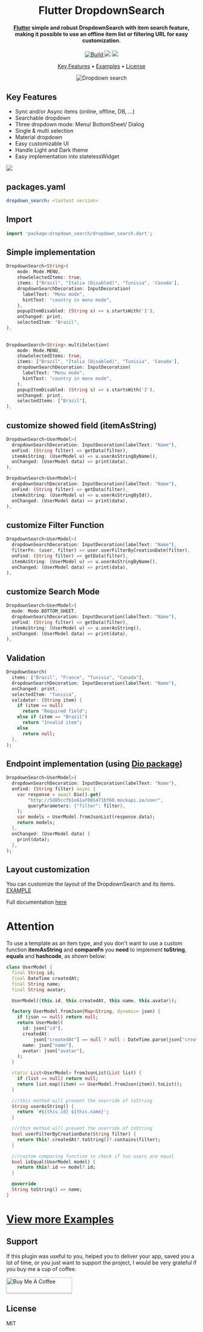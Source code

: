 <h1 align="center">
  Flutter DropdownSearch
  <br>
</h1>

<h4 align="center">
  <a href="https://flutter.io" target="_blank">Flutter</a> simple and robust DropdownSearch with item search feature, making it possible to use an offline item list or filtering URL for easy customization.
</h4>

<p align="center">
  <a href="https://pub.dev/packages/dropdown_search">
    <img src="https://img.shields.io/badge/build-passing-brightgreen"
         alt="Build">
  </a>
  <a href="https://pub.dev/packages/dropdown_search"><img src="https://img.shields.io/pub/v/dropdown_search"></a>
  <a href="https://www.buymeacoffee.com/SalimDev">
    <img src="https://img.shields.io/badge/$-donate-ff69b4.svg?maxAge=2592000&amp;style=flat">
  </a>
</p>

<p align="center">
  <a href="#key-features">Key Features</a> •
  <a href="https://github.com/salim-lachdhaf/searchable_dropdown/blob/master/example">Examples</a> •
  <a href="#license">License</a>
</p>

<p align="center">
  <img src="https://github.com/salim-lachdhaf/searchable_dropdown/blob/master/screenshots/example.gif?raw=true" alt="Dropdown search" />
</p>

## Key Features

* Sync and/or Async items (online, offline, DB, ...)
* Searchable dropdown
* Three dropdown mode: Menu/ BottomSheet/ Dialog
* Single & multi selection
* Material dropdown
* Easy customizable UI
* Handle Light and Dark theme
* Easy implementation into statelessWidget

![](https://github.com/salim-lachdhaf/searchable_dropdown/blob/master/screenshots/Screenshot_4.png?raw=true)

## packages.yaml
```yaml
dropdown_search: <lastest version>
```

## Import
```dart
import 'package:dropdown_search/dropdown_search.dart';
```


## Simple implementation

```dart
DropdownSearch<String>(
    mode: Mode.MENU,
    showSelectedItems: true,
    items: ["Brazil", "Italia (Disabled)", "Tunisia", 'Canada'],
    dropdownSearchDecoration: InputDecoration(
      labelText: "Menu mode",
      hintText: "country in menu mode",
    ),
    popupItemDisabled: (String s) => s.startsWith('I'),
    onChanged: print,
    selectedItem: "Brazil",
),
    
    
DropdownSearch<String>.multiSelection(
    mode: Mode.MENU,
    showSelectedItems: true,
    items: ["Brazil", "Italia (Disabled)", "Tunisia", 'Canada'],
    dropdownSearchDecoration: InputDecoration(
      labelText: "Menu mode",
      hintText: "country in menu mode",
    ),
    popupItemDisabled: (String s) => s.startsWith('I'),
    onChanged: print,
    selectedItems: ["Brazil"],
),
```

## customize showed field (itemAsString)

```dart
DropdownSearch<UserModel>(
  dropdownSearchDecoration: InputDecoration(labelText: "Name"),
  onFind: (String filter) => getData(filter),
  itemAsString: (UserModel u) => u.userAsStringByName(),
  onChanged: (UserModel data) => print(data),
),

DropdownSearch<UserModel>(
  dropdownSearchDecoration: InputDecoration(labelText: "Name"),
  onFind: (String filter) => getData(filter),
  itemAsString: (UserModel u) => u.userAsStringById(),
  onChanged: (UserModel data) => print(data),
),
```

## customize Filter Function
```dart
DropdownSearch<UserModel>(
  dropdownSearchDecoration: InputDecoration(labelText: "Name"),
  filterFn: (user, filter) => user.userFilterByCreationDate(filter),
  onFind: (String filter) => getData(filter),
  itemAsString: (UserModel u) => u.userAsStringByName(),
  onChanged: (UserModel data) => print(data),
),
```

## customize Search Mode
```dart
DropdownSearch<UserModel>(
  mode: Mode.BOTTOM_SHEET,
  dropdownSearchDecoration: InputDecoration(labelText: "Name"),
  onFind: (String filter) => getData(filter),
  itemAsString: (UserModel u) => u.userAsString(),
  onChanged: (UserModel data) => print(data),
),
```

## Validation
```dart
DropdownSearch(
  items: ["Brazil", "France", "Tunisia", "Canada"],
  dropdownSearchDecoration: InputDecoration(labelText: "Name"),
  onChanged: print,
  selectedItem: "Tunisia",
  validator: (String item) {
    if (item == null)
      return "Required field";
    else if (item == "Brazil")
      return "Invalid item";
    else
      return null;
  },
);
```


## Endpoint implementation (using [Dio package](https://pub.dev/packages/dio))
```dart
DropdownSearch<UserModel>(
  dropdownSearchDecoration: InputDecoration(labelText: "Name"),
  onFind: (String filter) async {
    var response = await Dio().get(
        "http://5d85ccfb1e61af001471bf60.mockapi.io/user",
        queryParameters: {"filter": filter},
    );
    var models = UserModel.fromJsonList(response.data);
    return models;
  },
  onChanged: (UserModel data) {
    print(data);
  },
);
```
## Layout customization
You can customize the layout of the DropdownSearch and its items. [EXAMPLE](https://github.com/salim-lachdhaf/searchable_dropdown/tree/master/example#custom-layout-endpoint-example)

Full documentation [here](https://pub.dev/documentation/dropdown_search/latest/dropdown_search/DropdownSearch-class.html)

# Attention
To use a template as an item type, and you don't want to use a custom function **itemAsString** and **compareFn** you **need** to implement **toString**, **equals** and **hashcode**, as shown below:


```dart
class UserModel {
  final String id;
  final DateTime createdAt;
  final String name;
  final String avatar;

  UserModel({this.id, this.createdAt, this.name, this.avatar});

  factory UserModel.fromJson(Map<String, dynamic> json) {
    if (json == null) return null;
    return UserModel(
      id: json["id"],
      createdAt:
          json["createdAt"] == null ? null : DateTime.parse(json["createdAt"]),
      name: json["name"],
      avatar: json["avatar"],
    );
  }

  static List<UserModel> fromJsonList(List list) {
    if (list == null) return null;
    return list.map((item) => UserModel.fromJson(item)).toList();
  }

  ///this method will prevent the override of toString
  String userAsString() {
    return '#${this.id} ${this.name}';
  }

  ///this method will prevent the override of toString
  bool userFilterByCreationDate(String filter) {
    return this?.createdAt?.toString()?.contains(filter);
  }

  ///custom comparing function to check if two users are equal
  bool isEqual(UserModel model) {
    return this?.id == model?.id;
  }

  @override
  String toString() => name;
}
```

# [View more Examples](https://github.com/salim-lachdhaf/searchable_dropdown/tree/master/example)

## Support

If this plugin was useful to you, helped you to deliver your app, saved you a lot of time, or you just want to support the project, I would be very grateful if you buy me a cup of coffee.

<a href="https://www.buymeacoffee.com/SalimDev" target="_blank"><img src="https://www.buymeacoffee.com/assets/img/custom_images/purple_img.png" alt="Buy Me A Coffee" style="height: 41px !important;width: 174px !important;box-shadow: 0px 3px 2px 0px rgba(190, 190, 190, 0.5) !important;-webkit-box-shadow: 0px 3px 2px 0px rgba(190, 190, 190, 0.5) !important;" ></a>

## License

MIT
